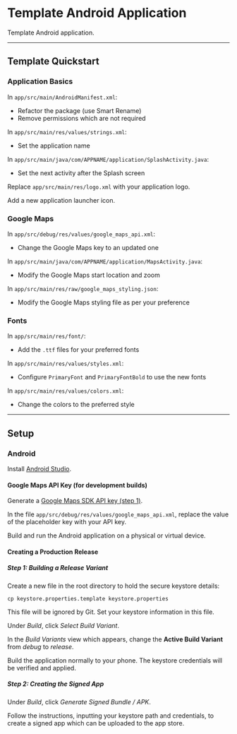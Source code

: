 # Template Android Application

Template Android application.

___

## Template Quickstart

### Application Basics

In `app/src/main/AndroidManifest.xml`:
* Refactor the package (use Smart Rename)
* Remove permissions which are not required

In `app/src/main/res/values/strings.xml`:
* Set the application name

In `app/src/main/java/com/APPNAME/application/SplashActivity.java`:
* Set the next activity after the Splash screen

Replace `app/src/main/res/logo.xml` with your application logo.

Add a new application launcher icon.

### Google Maps

In `app/src/debug/res/values/google_maps_api.xml`:
* Change the Google Maps key to an updated one

In `app/src/main/java/com/APPNAME/application/MapsActivity.java`:
* Modify the Google Maps start location and zoom

In `app/src/main/res/raw/google_maps_styling.json`:
* Modify the Google Maps styling file as per your preference

### Fonts

In `app/src/main/res/font/`:
* Add the `.ttf` files for your preferred fonts

In `app/src/main/res/values/styles.xml`:
* Configure `PrimaryFont` and `PrimaryFontBold` to use the new fonts

In `app/src/main/res/values/colors.xml`:
* Change the colors to the preferred style

___

## Setup

### Android

Install [Android Studio](https://developer.android.com/studio/).

#### Google Maps API Key (for development builds)

Generate a [Google Maps SDK API key (step 1)](https://developers.google.com/maps/documentation/android-sdk/get-api-key).

In the file `app/src/debug/res/values/google_maps_api.xml`, replace the value of the placeholder key with your API key.

Build and run the Android application on a physical or virtual device.

#### Creating a Production Release

##### Step 1: Building a Release Variant

Create a new file in the root directory to hold the secure keystore details:
```shell
cp keystore.properties.template keystore.properties
```

This file will be ignored by Git. Set your keystore information in this file.

Under _Build_, click _Select Build Variant_.

In the _Build Variants_ view which appears, change the **Active Build Variant** from _debug_ to _release_.

Build the application normally to your phone. The keystore credentials will be verified and applied.

##### Step 2: Creating the Signed App

Under _Build_, click _Generate Signed Bundle / APK_.

Follow the instructions, inputting your keystore path and credentials, to create a signed app which can be uploaded to the app store.